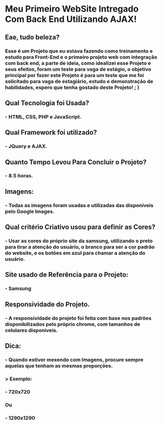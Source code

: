 # Meu Primeiro WebSite Intregado Com Back End Utilizando AJAX!

## Eae, tudo beleza?

### Esse é um Projeto que eu estava fazendo como treinamento e estudo para Front-End e o primeiro projeto web com integração com back end, a parte de ideia, como idealizei esse Projeto e seus efeitos, foram um teste para vaga de estágio, o objetivo principal por fazer este Projeto é para um teste que me foi solicitado para vaga de estagiário, estudo e demonstração de habilidades, espero que tenha gostado deste Projeto! ; )

## Qual Tecnologia foi Usada?
### - HTML, CSS, PHP e JavaScript.

## Qual Framework foi utilizado?
### - JQuery e AJAX.

## Quanto Tempo Levou Para Concluir o Projeto?
### - 8.5 horas.

## Imagens:
### - Todas as imagens foram usadas e utilizadas das disponíveis pelo Google Images.

## Qual critério Criativo usou para definir as Cores?
### - Usar as cores do próprio site da samsung, utilizando o preto para tirar a atenção do usuário, o branco para ser a cor padrão do website, e os botões em azul para chamar a atenção do usuário.

## Site usado de Referência para o Projeto:
### - Samsung

## Responsividade do Projeto.
### - A responsividade do projeto foi feita com base nos padrões disponibilizados pelo próprio chrome, com tamanhos de celulares disponiveis.

## Dica:
### - Quando estiver mexendo com Imagens, procure sempre aquelas que tenham as mesmas proporções.
### > Exemplo:
### - 720x720
### Ou
### - 1290x1290
